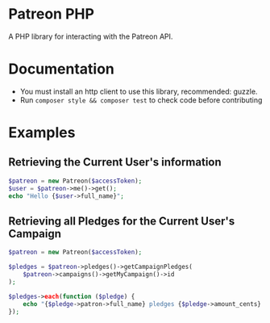 # Patreon PHP

A PHP library for interacting with the Patreon API.

# Documentation

* You must install an http client to use this library, recommended: guzzle.
* Run `composer style && composer test` to check code before contributing

# Examples

## Retrieving the Current User's information

```php
$patreon = new Patreon($accessToken);
$user = $patreon->me()->get();
echo "Hello {$user->full_name}";
```

## Retrieving all Pledges for the Current User's Campaign

```php
$patreon = new Patreon($accessToken);

$pledges = $patreon->pledges()->getCampaignPledges(
    $patreon->campaigns()->getMyCampaign()->id
);

$pledges->each(function ($pledge) {
    echo "{$pledge->patron->full_name} pledges {$pledge->amount_cents} cents.\n";
});
```
